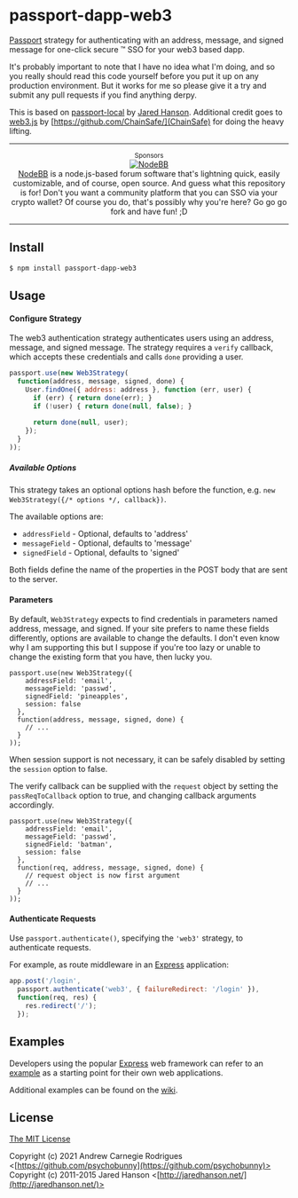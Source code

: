# passport-dapp-web3

[Passport](http://passportjs.org/) strategy for authenticating with an address, message, and signed message for one-click secure :tm: SSO for your web3 based dapp.

It's probably important to note that I have no idea what I'm doing, and so you really should read this code yourself before you put it up on any production environment. But it works for me so please give it a try and submit any pull requests if you find anything derpy.

This is based on [passport-local](https://github.com/jaredhanson/passport-local) by [Jared Hanson](https://github.com/jaredhanson/). Additional credit goes to [web3.js](https://github.com/ChainSafe/web3.js/) by [https://github.com/ChainSafe/](ChainSafe) for doing the heavy lifting.


---

<p align="center">
  <sup>Sponsors</sup>
  <br>
  <a href="https://nodebb.org">
    <img src="/NodeBB/NodeBB/raw/master/public/images/logo.svg" alt="NodeBB" style="max-width:100%;">
  </a><br/>
  <a href="https://nodebb.org">NodeBB</a> is a node.js-based forum software that's lightning quick, easily customizable, and of course, open source. And guess what this repository is for! Don't you want a community platform that you can SSO via your crypto wallet? Of course you do, that's possibly why you're here? Go go go fork and have fun! ;D</a>
</p>

---


## Install

```bash
$ npm install passport-dapp-web3
```

## Usage

#### Configure Strategy

The web3 authentication strategy authenticates users using an address, message, and signed message. 
The strategy requires a `verify` callback, which accepts these
credentials and calls `done` providing a user.

```js
passport.use(new Web3Strategy(
  function(address, message, signed, done) {
    User.findOne({ address: address }, function (err, user) {
      if (err) { return done(err); }
      if (!user) { return done(null, false); }
      
      return done(null, user);
    });
  }
));
```

##### Available Options

This strategy takes an optional options hash before the function, e.g. `new Web3Strategy({/* options */, callback})`.

The available options are:

* `addressField` - Optional, defaults to 'address'
* `messageField` - Optional, defaults to 'message'
* `signedField` - Optional, defaults to 'signed'

Both fields define the name of the properties in the POST body that are sent to the server.

#### Parameters

By default, `Web3Strategy` expects to find credentials in parameters
named address, message, and signed. If your site prefers to name these fields
differently, options are available to change the defaults. I don't even
know why I am supporting this but I suppose if you're too lazy or unable to 
change the existing form that you have, then lucky you.

    passport.use(new Web3Strategy({
        addressField: 'email',
        messageField: 'passwd',
        signedField: 'pineapples',
        session: false
      },
      function(address, message, signed, done) {
        // ...
      }
    ));

When session support is not necessary, it can be safely disabled by
setting the `session` option to false.

The verify callback can be supplied with the `request` object by setting
the `passReqToCallback` option to true, and changing callback arguments
accordingly.

    passport.use(new Web3Strategy({
        addressField: 'email',
        messageField: 'passwd',
        signedField: 'batman',
        session: false
      },
      function(req, address, message, signed, done) {
        // request object is now first argument
        // ...
      }
    ));

#### Authenticate Requests

Use `passport.authenticate()`, specifying the `'web3'` strategy, to
authenticate requests.

For example, as route middleware in an [Express](http://expressjs.com/)
application:

```js
app.post('/login', 
  passport.authenticate('web3', { failureRedirect: '/login' }),
  function(req, res) {
    res.redirect('/');
  });
```

## Examples

Developers using the popular [Express](http://expressjs.com/) web framework can
refer to an [example](https://github.com/passport/express-4.x-local-example)
as a starting point for their own web applications.

Additional examples can be found on the [wiki](https://github.com/jaredhanson/passport-local/wiki/Examples).

## License

[The MIT License](http://opensource.org/licenses/MIT)

Copyright (c) 2021 Andrew Carnegie Rodrigues <[https://github.com/psychobunny](https://github.com/psychobunny)>
Copyright (c) 2011-2015 Jared Hanson <[http://jaredhanson.net/](http://jaredhanson.net/)>